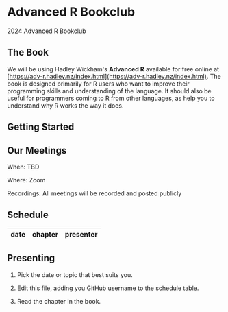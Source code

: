 # Advanced R Bookclub
2024 Advanced R Bookclub

## The Book
We will be using Hadley Wickham's **Advanced R** available for free online at [https://adv-r.hadley.nz/index.html](https://adv-r.hadley.nz/index.html). The book is designed primarily for R users who want to improve their programming skills and understanding of the language. It should also be useful for programmers coming to R from other languages, as help you to understand why R works the way it does.

## Getting Started

## Our Meetings

When: TBD

Where: Zoom

Recordings: All meetings will be recorded and posted publicly

## Schedule

| date | chapter | presenter |
| ---- | ------- | --------- |

## Presenting

1. Pick the date or topic that best suits you.

2. Edit this file, adding you GitHub username to the schedule table.

3. Read the chapter in the book.

